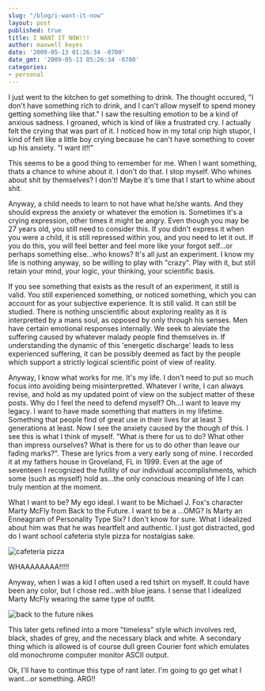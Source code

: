 ```yaml
---
slug: "/blog/i-want-it-now"
layout: post
published: true
title: I WANT IT NOW!!!
author: maxwell keyes
date: '2009-05-13 01:26:34 -0700'
date_gmt: '2009-05-13 05:26:34 -0700'
categories:
- personal
---
```


I just went to the kitchen to get something to drink. The thought occured, "I
don't have something rich to drink, and I can't allow myself to spend money
getting something like that." I saw the resulting emotion to be a kind of
anxious sadness. I groaned, which is kind of like a frustrated cry. I actually
felt the crying that was part of it. I noticed how in my total crip high stupor,
I kind of felt like a little boy crying because he can't have something to cover
up his anxiety. "I want it!!"

This seems to be a good thing to remember for me. When I want something, thats a
chance to whine about it. I don't do that. I stop myself. Who whines about shit
by themselves? I don't! Maybe it's time that I start to whine about shit.

Anyway, a child needs to learn to not have what he/she wants. And they should
express the anxiety or whatever the emotion is. Sometimes it's a crying
expression, other times it might be angry. Even though you may be 27 years old,
you still need to consider this. If you didn't express it when you were a child,
it is still repressed within you, and you need to let it out. If you do this,
you will feel better and feel more like your forgot self...or perhaps something
else...who knows? It's all just an experiment. I know my life is nothing anyway,
so be willing to play with "crazy". Play with it, but still retain your mind,
your logic, your thinking, your scientific basis.

If you see something that exists as the result of an experiment, it still is
valid. You still experienced something, or noticed something, which you can
account for as your subjective experience. It is still valid. It can still be
studied. There is nothing unscientific about exploring reality as it is
interpretted by a mans soul, as opposed by only through his senses. Men have
certain emotional responses internally. We seek to aleviate the suffering caused
by whatever malady people find themselves in. If understanding the dynamic of
this 'energetic discharge' leads to less experienced suffering, it can be
possibly deemed as fact by the people which support a strictly logical
scientific point of view of reality.

Anyway, I know what works for me. It's my life. I don't need to put so much
focus into avoiding being misinterpretted. Whatever I write, I can always
revise, and hold as my updated point of view on the subject matter of these
posts. Why do I feel the need to defend myself? Oh...I want to leave my legacy.
I want to have made something that matters in my lifetime. Something that people
find of great use in their lives for at least 3 generations at least. Now I see
the anxiety caused by the though of this. I see this is what I think of myself.
"What is there for us to do? What other than impress ourselves? What is there
for us to do other than leave our fading marks?". These are lyrics from a very
early song of mine. I recorded it at my fathers house in Groveland, FL in 1999.
Even at the age of seventeen I recognized the futility of our individual
accomplishments, which some (such as myself) hold as...the only conscious
meaning of life I can truly mention at the moment.

What I want to be? My ego ideal. I want to be Michael J. Fox's character Marty
McFly from Back to the Future. I want to be a ...OMG? Is Marty an Enneagram of
Personality Type Six? I don't know for sure. What I idealized about him was that
he was heartfelt and authentic. I just got distracted, god do I want school
cafeteria style pizza for nostalgias sake.

![cafeteria pizza](./square_cafeteria_pizza-300x214.jpg "cafeteria pizza")

WHAAAAAAAA!!!!!

Anyway, when I was a kid I often used a red tshirt on myself. It could have been
any color, but I chose red...with blue jeans. I sense that I idealized Marty
McFly wearing the same type of outfit.

![back to the future nikes](./backtothefuturenikes-300x196.jpg "back to the future nikes")

This later gets refined into a more "timeless" style which involves red, black,
shades of grey, and the necessary black and white. A secondary thing which is
allowed is of course dull green Courier font which emulates old monochrome
computer monitor ASCII output.

Ok, I'll have to continue this type of rant later. I'm going to go get what I
want...or something. ARG!!

